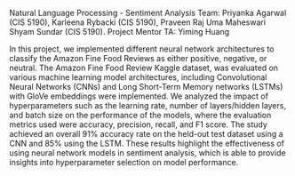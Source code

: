 Natural Language Processing - Sentiment Analysis
Team: Priyanka Agarwal (CIS 5190), Karleena Rybacki (CIS 5190), Praveen Raj Uma Maheswari Shyam Sundar (CIS 5190). Project Mentor TA: Yiming Huang



In this project, we implemented different neural network architectures to classify the Amazon Fine Food Reviews as either positive, negative, or neutral. The Amazon Fine Food Review Kaggle dataset, was evaluated on various machine learning model architectures, including Convolutional Neural Networks (CNNs) and Long Short-Term Memory networks (LSTMs) with GloVe embeddings were implemented. We analyzed the impact of hyperparameters such as the learning rate, number of layers/hidden layers, and batch size on the performance of the models, where the evaluation metrics used were accuracy, precision, recall, and F1 score. The study achieved an overall 91% accuracy rate on the held-out test dataset using a CNN and 85% using the LSTM. These results highlight the effectiveness of using neural network models in sentiment analysis, which is able to provide insights into hyperparameter selection on model performance. 
